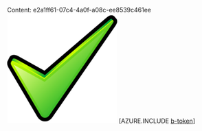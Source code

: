 Content: e2a1ff61-07c4-4a0f-a08c-ee8539c461ee![image](0843ad73-a857-4b10-b14c-055a27d7f209.png)
[AZURE.INCLUDE [b-token](d3529f0f-6a56-4dea-97cd-49b1da5ffdd7.md)]
